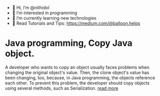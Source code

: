 - 👋 Hi, I’m @nithidol
- 👀 I’m interested in programming
- 🌱 I’m currently learning new technologies
- 🚀 Read Tutorials and Tips: https://medium.com/@balloon.helps
<!---
nithidol/nithidol is a ✨ special ✨ repository because its `README.md` (this file) appears on your GitHub profile.
You can click the Preview link to take a look at your changes.
--->
<h1>Java programming, Copy Java object.</h1>
A developer who wants to copy an object usually faces problems when changing the original object's value. Then, the clone object's value has been changing, too, because, in Java programming, the objects reference each other. To prevent this problem, the developer should copy objects using several methods, such as Serialization.
<a href="https://medium.com/@balloon.helps/java-programming-copy-java-object-a07fe76a1f3f">read more</a>
